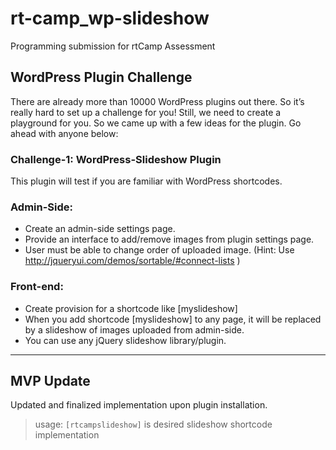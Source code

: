 # rt-camp_wp-slideshow
Programming submission for rtCamp Assessment

## WordPress Plugin Challenge
There are already more than 10000 WordPress plugins out there. So it’s really hard to set up a challenge for you! Still, we need to create a playground for you. So we came up with a few ideas for the plugin. Go ahead with anyone below:

### Challenge-1: WordPress-Slideshow Plugin
This plugin will test if you are familiar with WordPress shortcodes.

### Admin-Side:
- Create an admin-side settings page.
- Provide an interface to add/remove images from plugin settings page.
- User must be able to change order of uploaded image. (Hint: Use http://jqueryui.com/demos/sortable/#connect-lists )

### Front-end:
- Create provision for a shortcode like [myslideshow]
- When you add shortcode [myslideshow] to any page, it will be replaced by a slideshow of images uploaded from admin-side.
- You can use any jQuery slideshow library/plugin.

----

## MVP Update
Updated and finalized implementation upon plugin installation.
> usage: `[rtcampslideshow]` is desired slideshow shortcode implementation